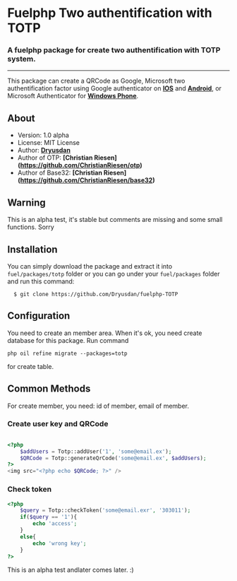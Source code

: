 # Fuelphp Two authentification with TOTP
### A fuelphp package for create two authentification with TOTP system.

---

This package can create a QRCode as Google, Microsoft two authentification factor using Google authenticator on **[IOS](https://itunes.apple.com/fr/app/google-authenticator/id388497605?mt=8)** and **[Android](https://play.google.com/store/apps/details?id=com.google.android.apps.authenticator2&hl=fr)**, or Microsoft Authenticator for **[Windows Phone](http://www.windowsphone.com/fr-fr/store/app/authenticator/e7994dbc-2336-4950-91ba-ca22d653759b)**. 

## About

- Version: 1.0 alpha
- License: MIT License
- Author: **[Dryusdan](http://www.dryusdan.fr)**
- Author of OTP: **[Christian Riesen] (https://github.com/ChristianRiesen/otp)**
- Author of Base32: **[Christian Riesen] (https://github.com/ChristianRiesen/base32)**

## Warning
This is an alpha test, it's stable but comments are missing and some small functions.
Sorry

## Installation

You can simply download the package and extract it into `fuel/packages/totp` folder or you can go under your `fuel/packages` folder and run this command:
```shell
  $ git clone https://github.com/Dryusdan/fuelphp-TOTP
```

## Configuration
You need to create an member area. When it's ok, you need create database for this package. Run command
```shell
php oil refine migrate --packages=totp
```
for create table.

## Common Methods
For create member, you need: id of member, email of member.

### Create user key and QRCode
```php

<?php
    $addUsers = Totp::addUser('1', 'some@email.ex');
    $QRCode = Totp::generateQrCode('some@email.ex', $addUsers);
?>
<img src="<?php echo $QRCode; ?>" />
```

### Check token
```php
<?php
    $query = Totp::checkToken('some@email.exr', '303011');
    if($query == '1'){
        echo 'access';
    }
    else{
        echo 'wrong key';
    }
?>
```

This is an alpha test andlater comes later. :)